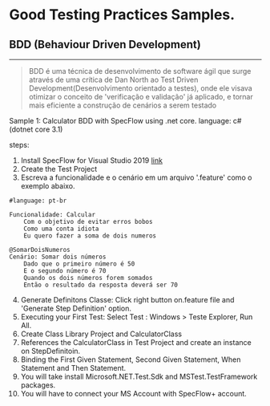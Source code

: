# Good Testing Practices Samples.


## BDD (Behaviour Driven Development)
----

> BDD é uma técnica de desenvolvimento de software ágil que surge através de uma crítica de Dan North ao Test Driven Development(Desenvolvimento orientado a testes), onde ele visava otimizar o conceito de 'verificação e validação' já aplicado, e tornar mais eficiente a construção de cenários a serem testado

Sample 1: Calculator
BDD with SpecFlow using .net core.
language: c# (dotnet core 3.1)

steps:

1. Install SpecFlow for Visual Studio 2019 [link](https://marketplace.visualstudio.com/items?itemName=TechTalkSpecFlowTeam.SpecFlowForVisualStudio)
2. Create the Test Project 
3. Escreva a funcionalidade e o cenário em um arquivo '.feature' como o exemplo  abaixo.

```
#language: pt-br

Funcionalidade: Calcular
	Com o objetivo de evitar erros bobos
	Como uma conta idiota
	Eu quero fazer a soma de dois numeros

@SomarDoisNumeros
Cenário: Somar dois números
	Dado que o primeiro número é 50
	E o segundo número é 70
	Quando os dois números forem somados
	Então o resultado da resposta deverá ser 70
```

4. Generate Definitons Classe: Click right button on.feature file and 'Generate Step Definition' option.
5. Executing your First Test: Select Test : Windows > Teste Explorer, Run All.
6. Create Class Library Project and CalculatorClass
7. References the CalculatorClass in Test Project and create an instance on StepDefinitoin.
8. Binding the First Given Statement, Second Given Statement, When Statement and Then Statement.
9. You will take install Microsoft.NET.Test.Sdk and MSTest.TestFramework packages.
10. You will have to connect your MS Account with SpecFlow+ account.
